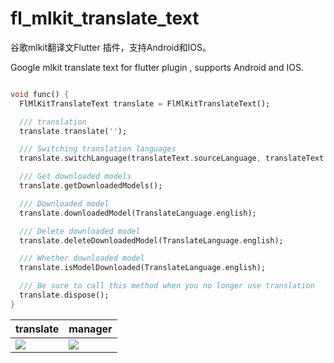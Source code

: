 # fl_mlkit_translate_text

谷歌mlkit翻译文Flutter 插件，支持Android和IOS。

Google mlkit translate text for flutter plugin , supports Android and IOS.

```dart

void func() {
  FlMlKitTranslateText translate = FlMlKitTranslateText();

  /// translation
  translate.translate('');

  /// Switching translation languages
  translate.switchLanguage(translateText.sourceLanguage, translateText.targetLanguage);

  /// Get downloaded models
  translate.getDownloadedModels();

  /// Downloaded model
  translate.downloadedModel(TranslateLanguage.english);

  /// Delete downloaded model
  translate.deleteDownloadedModel(TranslateLanguage.english);

  /// Whether downloaded model
  translate.isModelDownloaded(TranslateLanguage.english);

  /// Be sure to call this method when you no longer use translation
  translate.dispose();
}

```

| translate                                                                                                        | manager                                                                                                       |
|------------------------------------------------------------------------------------------------------------------|---------------------------------------------------------------------------------------------------------------|
| <img src="https://raw.githubusercontent.com/Wayaer/fl_mlkit_translate_text/main/example/assets/translate.png" /> | <img src="https://raw.githubusercontent.com/Wayaer/fl_mlkit_translate_text/main/example/assets/manager.png"/> |
